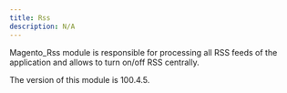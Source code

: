 ```yaml
---
title: Rss
description: N/A
---
```


Magento_Rss module is responsible for processing all RSS feeds of the application and allows to turn on/off RSS centrally.

<InlineAlert slots="text" />
The version of this module is 100.4.5.
